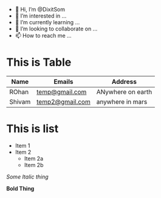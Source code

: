 - 👋 Hi, I’m @DixitSom
- 👀 I’m interested in ...
- 🌱 I’m currently learning ...
- 💞️ I’m looking to collaborate on ...
- 📫 How to reach me ...

<!---
DixitSom/DixitSom is a ✨ special ✨ repository because its `README.md` (this file) appears on your GitHub profile.
You can click the Preview link to take a look at your changes.
--->


# This is Table 
Name | Emails | Address
---- | ------ | -------
ROhan | temp@gmail.com | ANywhere on earth
Shivam | temp2@gmail.com | anywhere in mars

# This is list
* Item 1
* Item 2
  * Item 2a
  * Item 2b 


*Some Italic thing*

**Bold Thing**
